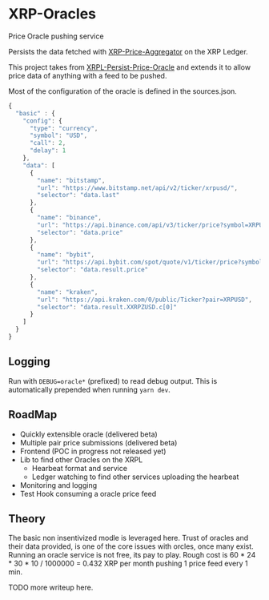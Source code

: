 # XRP-Oracles
Price Oracle pushing service

Persists the data fetched with [XRP-Price-Aggregator](https://github.com/lathanbritz/XRP-Price-Aggregator) on the XRP Ledger. 

This project takes from [XRPL-Persist-Price-Oracle](https://github.com/XRPL-Labs/XRPL-Persist-Price-Oracle) and extends it to allow price data of anything with a feed to be pushed.

Most of the configuration of the oracle is defined in the sources.json.

```javascript
{
  "basic" : {
    "config": {
      "type": "currency",
      "symbol": "USD",
      "call": 2,
      "delay": 1
    },
    "data": [
      {
        "name": "bitstamp",
        "url": "https://www.bitstamp.net/api/v2/ticker/xrpusd/",
        "selector": "data.last"
      },
      {
        "name": "binance",
        "url": "https://api.binance.com/api/v3/ticker/price?symbol=XRPUSDT",
        "selector": "data.price"
      },
      {
        "name": "bybit",
        "url": "https://api.bybit.com/spot/quote/v1/ticker/price?symbol=XRPUSDT",
        "selector": "data.result.price"
      },
      {
        "name": "kraken",
        "url": "https://api.kraken.com/0/public/Ticker?pair=XRPUSD",
        "selector": "data.result.XXRPZUSD.c[0]"
      } 
    ]
  }
}
```

## Logging

Run with `DEBUG=oracle*` (prefixed) to read debug output. This is automatically prepended when
running `yarn dev`.


## RoadMap

- Quickly extensible oracle (delivered beta)
- Multiple pair price submissions (delivered beta)
- Frontend (POC in progress not released yet)
- Lib to find other Oracles on the XRPL
  - Hearbeat format and service
  - Ledger watching to find other services uploading the hearbeat
- Monitoring and logging
- Test Hook consuming a oracle price feed


## Theory
The basic non insentivized modle is leveraged here. Trust of oracles and their data provided, is one of the core issues with orcles, once many exist. Running an oracle service is not free, its pay to play. Rough cost is 60 * 24 * 30 * 10 / 1000000 = 0.432 XRP per month pushing 1 price feed every 1 min. 

TODO more writeup here.
